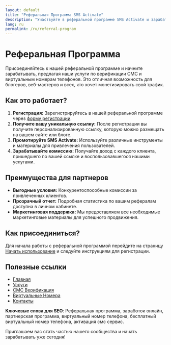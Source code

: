 ```yaml
---
layout: default
title: "Реферальная Программа SMS Activate"
description: "Участвуйте в реферальной программе SMS Activate и зарабатывайте, предлагая виртуальные номера телефонов."
lang: ru
permalink: /ru/referral-program
---
```


# Реферальная Программа

Присоединяйтесь к нашей реферальной программе и начните зарабатывать, предлагая наши услуги по верификации СМС и виртуальным номерам телефонов. Это отличная возможность для блогеров, веб-мастеров и всех, кто хочет монетизировать свой трафик.

## Как это работает?

1. **Регистрация:** Зарегистрируйтесь в нашей реферальной программе через [форму регистрации](https://sms-activate.app/get-started).
2. **Получите вашу уникальную ссылку:** После регистрации вы получите персонализированную ссылку, которую можно размещать на вашем сайте или блоге.
3. **Промотируйте SMS Activate:** Используйте различные инструменты и материалы для привлечения пользователей.
4. **Зарабатывайте комиссию:** Получайте доход с каждого клиента, пришедшего по вашей ссылке и воспользовавшегося нашими услугами.

## Преимущества для партнеров

- **Выгодные условия:** Конкурентоспособные комиссии за привлеченных клиентов.
- **Прозрачный отчет:** Подробная статистика по вашим рефералам доступна в личном кабинете.
- **Маркетинговая поддержка:** Мы предоставляем все необходимые маркетинговые материалы для успешного продвижения.

## Как присоединиться?

Для начала работы с реферальной программой перейдите на страницу [Начать использование](/ru/get-started) и следуйте инструкциям для регистрации.

## Полезные ссылки

- [Главная](/ru/)
- [Услуги](/ru/services)
- [СМС Верификация](/ru/sms-verification)
- [Виртуальные Номера](/ru/virtual-phone-numbers)
- [Контакты](/ru/contact)

**Ключевые слова для SEO**: Реферальная программа, заработок онлайн, партнерская программа, виртуальный номер телефона, бесплатный виртуальный номер телефона, активация смс сервис.

Приглашаем вас стать частью нашего сообщества и начать зарабатывать уже сегодня!